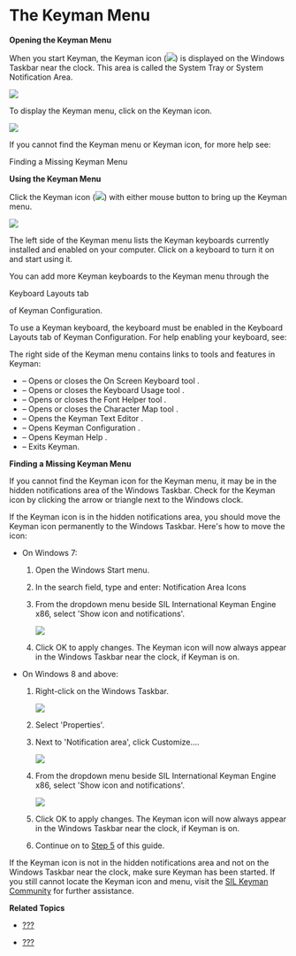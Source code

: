 # The Keyman Menu

**Opening the Keyman Menu**

When you start Keyman, the Keyman icon
(![](desktop_images/icon-keyman.png)) is displayed on the Windows
Taskbar near the clock. This area is called the System Tray or System
Notification Area.

![](desktop_images/start_tray.png)

To display the Keyman menu, click on the Keyman icon.

![](desktop_images/menu.png)

<div class="note">

If you cannot find the Keyman menu or Keyman icon, for more help see:

Finding a Missing Keyman Menu

</div>

**Using the Keyman Menu**

Click the Keyman icon (![](desktop_images/icon-keyman.png)) with either
mouse button to bring up the Keyman menu.

![](desktop_images/menu.png)

The left side of the Keyman menu lists the Keyman keyboards currently
installed and enabled on your computer. Click on a keyboard to turn it
on and start using it.

<div class="note">

You can add more Keyman keyboards to the Keyman menu through the

Keyboard Layouts tab

of Keyman Configuration.

</div>

<div class="note">

To use a Keyman keyboard, the keyboard must be enabled in the Keyboard
Layouts tab of Keyman Configuration. For help enabling your keyboard,
see:

</div>

The right side of the Keyman menu contains links to tools and features
in Keyman:

-   – Opens or closes the
    On Screen Keyboard tool
    .
-   – Opens or closes the
    Keyboard Usage tool
    .
-   – Opens or closes the
    Font Helper tool
    .
-   – Opens or closes the
    Character Map tool
    .
-   – Opens the
    Keyman Text Editor
    .
-   – Opens
    Keyman Configuration
    .
-   – Opens
    Keyman Help
    .
-   – Exits Keyman.

**<span id="findmenu"></span>Finding a Missing Keyman Menu**

If you cannot find the Keyman icon for the Keyman menu, it may be in the
hidden notifications area of the Windows Taskbar. Check for the Keyman
icon by clicking the arrow or triangle next to the Windows clock.

If the Keyman icon is in the hidden notifications area, you should move
the Keyman icon permanently to the Windows Taskbar. Here's how to move
the icon:

-   On Windows 7:

    1.  Open the Windows Start menu.

    2.  In the search field, type and enter: Notification Area Icons

    3.  From the dropdown menu beside SIL International Keyman Engine
        x86, select 'Show icon and notifications'.

        ![](desktop_images/7-taskbar.png)

    4.  Click OK to apply changes. The Keyman icon will now always
        appear in the Windows Taskbar near the clock, if Keyman is on.

-   On Windows 8 and above:

    1.  Right-click on the Windows Taskbar.

        ![](desktop_images/win8-taskbar1.png)

    2.  Select 'Properties'.

    3.  Next to 'Notification area', click Customize….

        ![](desktop_images/win8-taskbar2.png)

    4.  From the dropdown menu beside SIL International Keyman Engine
        x86, select 'Show icon and notifications'.

        ![](desktop_images/win8-taskbar3.png)

    5.  Click OK to apply changes. The Keyman icon will now always
        appear in the Windows Taskbar near the clock, if Keyman is on.

    6.  Continue on to [Step 5](#tutorial_step5) of this guide.

If the Keyman icon is not in the hidden notifications area and not on
the Windows Taskbar near the clock, make sure Keyman has been started.
If you still cannot locate the Keyman icon and menu, visit the [SIL
Keyman Community](https://community.software.sil.org/c/keyman) for
further assistance.

**Related Topics**

-   [???](#basic_toolbox)

-   [???](#basic_enable_keyboard)
